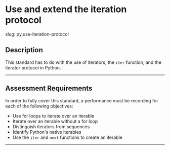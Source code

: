 
# Use and extend the iteration protocol

slug: py.use-iteration-protocol

## Description
This standard has to do with the use of iterators, the `iter` function, and the iterator protocol in Python.

---
## Assessment Requirements
In order to fully cover this standard, a performance must be recording for each of the following objectives:

- Use for loops to iterate over an iterable
- Iterate over an iterable without a for loop
- Distinguish iterators from sequences
- Identify Python's native iterables
- Use the `iter` and `next` functions to create an iterable



---
